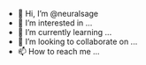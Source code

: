 - 👋 Hi, I’m @neuralsage
- 👀 I’m interested in ...
- 🌱 I’m currently learning ...
- 💞️ I’m looking to collaborate on ...
- 📫 How to reach me ...

<!---
neuralsage/neuralsage is a ✨ special ✨ repository because its `README.md` (this file) appears on your GitHub profile.
You can click the Preview link to take a look at your changes.
--->
